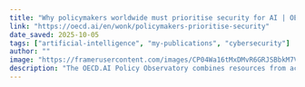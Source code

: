 ```yaml
---
title: "Why policymakers worldwide must prioritise security for AI | OECD"
link: "https://oecd.ai/en/wonk/policymakers-prioritise-security"
date_saved: 2025-10-05
tags: ["artificial-intelligence", "my-publications", "cybersecurity"]
author: ""
image: "https://framerusercontent.com/images/CP04Wa16tMxDMvR6GRJSBbkM7Vs.png"
description: "The OECD.AI Policy Observatory combines resources from across the OECD and its partners from all stakeholder groups. It facilitates dialogue and provides multidisciplinary, evidence-based policy analysis and data on AI’s areas of impact."
---
```

